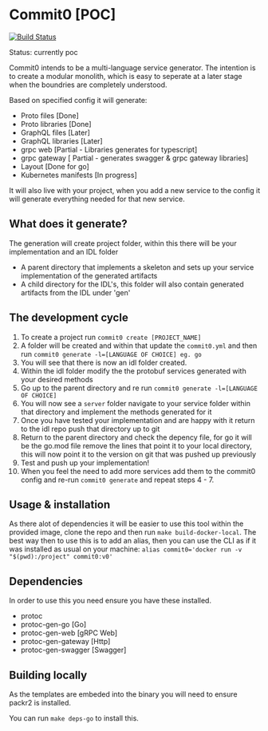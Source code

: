 # Commit0 [POC]

[![Build Status](https://travis-ci.org/commitdev/commit0.svg)](https://travis-ci.org/commitdev/commit0)

Status: currently poc

Commit0 intends to be a multi-language service generator. The intention is to create a modular monolith, which is easy to seperate at a later stage when the boundries are completely understood.

Based on specified config it will generate:
  * Proto files [Done]
  * Proto libraries [Done]
  * GraphQL files [Later]
  * GraphQL libraries [Later]
  * grpc web [Partial - Libraries generates for typescript]
  * grpc gateway [ Partial  - generates swagger & grpc gateway libraries]
  * Layout [Done for go]
  * Kubernetes manifests [In progress]

It will also live with your project, when you add a new service to the config it will generate everything needed for that new service.

## What does it generate?

The generation will create project folder, within this there will be your implementation and an IDL folder

* A parent directory that implements a skeleton and sets up your service implementation of the generated artifacts
* A child directory for the IDL's, this folder will also contain generated artifacts from the IDL under 'gen'

## The development cycle

1) To create a project run `commit0 create [PROJECT_NAME]`
2) A folder will be created and within that update the `commit0.yml` and then run `commit0 generate -l=[LANGUAGE OF CHOICE] eg. go`
3) You will see that there is now an idl folder created.
4) Within the idl folder modify the the protobuf services generated with your desired methods
5) Go up to the parent directory and re run `commit0 generate -l=[LANGUAGE OF CHOICE]`
6) You will now see a `server` folder navigate to your service folder within that directory and implement the methods generated for it
7) Once you have tested your implementation and are happy with it return to the idl repo push that directory up to git
8) Return to the parent directory and check the depency file, for go it will be the go.mod file remove the lines that point it to your local directory, this will now point it to the version on git that was pushed up previously
10) Test and push up your implementation!
9) When you feel the need to add more services add them to the commit0 config and re-run `commit0 generate` and repeat steps 4 - 7.

## Usage & installation

As there alot of dependencies it will be easier to use this tool within the provided image, clone the repo and then run `make build-docker-local`.
The best way then to use this is to add an alias, then you can use the CLI as if it was installed as usual on your machine:
`alias commit0='docker run -v "$(pwd):/project" commit0:v0'`

## Dependencies

In order to use this you need ensure you have these installed.
* protoc
* protoc-gen-go [Go]
* protoc-gen-web [gRPC Web]
* protoc-gen-gateway [Http]
* protoc-gen-swagger [Swagger]

## Building locally

As the templates are embeded into the binary you will need to ensure packr2 is installed.

You can run `make deps-go` to install this.

